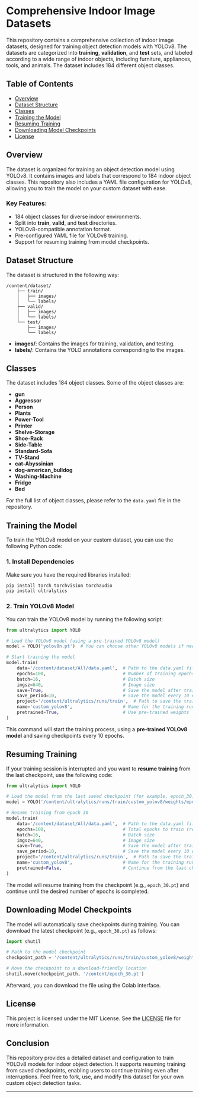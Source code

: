
# Comprehensive Indoor Image Datasets

This repository contains a comprehensive collection of indoor image datasets, designed for training object detection models with YOLOv8. The datasets are categorized into **training**, **validation**, and **test** sets, and labeled according to a wide range of indoor objects, including furniture, appliances, tools, and animals. The dataset includes 184 different object classes.

## Table of Contents

- [Overview](#overview)
- [Dataset Structure](#dataset-structure)
- [Classes](#classes)
- [Training the Model](#training-the-model)
- [Resuming Training](#resuming-training)
- [Downloading Model Checkpoints](#downloading-model-checkpoints)
- [License](#license)

## Overview

The dataset is organized for training an object detection model using YOLOv8. It contains images and labels that correspond to 184 indoor object classes. This repository also includes a YAML file configuration for YOLOv8, allowing you to train the model on your custom dataset with ease.

### Key Features:
- 184 object classes for diverse indoor environments.
- Split into **train**, **valid**, and **test** directories.
- YOLOv8-compatible annotation format.
- Pre-configured YAML file for YOLOv8 training.
- Support for resuming training from model checkpoints.

## Dataset Structure

The dataset is structured in the following way:

```
/content/dataset/
    ├── train/
    │   ├── images/
    │   └── labels/
    ├── valid/
    │   ├── images/
    │   └── labels/
    └── test/
        ├── images/
        └── labels/
```

- **images/**: Contains the images for training, validation, and testing.
- **labels/**: Contains the YOLO annotations corresponding to the images.

## Classes

The dataset includes 184 object classes. Some of the object classes are:
- **gun**
- **Aggressor**
- **Person**
- **Plants**
- **Power-Tool**
- **Printer**
- **Shelve-Storage**
- **Shoe-Rack**
- **Side-Table**
- **Standard-Sofa**
- **TV-Stand**
- **cat-Abyssinian**
- **dog-american_bulldog**
- **Washing-Machine**
- **Fridge**
- **Bed**

For the full list of object classes, please refer to the `data.yaml` file in the repository.

## Training the Model

To train the YOLOv8 model on your custom dataset, you can use the following Python code:

### 1. **Install Dependencies**

Make sure you have the required libraries installed:

```bash
pip install torch torchvision torchaudio
pip install ultralytics
```

### 2. **Train YOLOv8 Model**

You can train the YOLOv8 model by running the following script:

```python
from ultralytics import YOLO

# Load the YOLOv8 model (using a pre-trained YOLOv8 model)
model = YOLO('yolov8n.pt')  # You can choose other YOLOv8 models if needed

# Start training the model
model.train(
    data='/content/dataset/All/data.yaml',  # Path to the data.yaml file
    epochs=100,                             # Number of training epochs
    batch=16,                               # Batch size
    imgsz=640,                              # Image size
    save=True,                              # Save the model after training
    save_period=10,                         # Save the model every 10 epochs
    project='/content/ultralytics/runs/train',  # Path to save the training run
    name='custom_yolov8',                   # Name for the training run
    pretrained=True,                        # Use pre-trained weights
)
```

This command will start the training process, using a **pre-trained YOLOv8 model** and saving checkpoints every 10 epochs.

## Resuming Training

If your training session is interrupted and you want to **resume training** from the last checkpoint, use the following code:

```python
from ultralytics import YOLO

# Load the model from the last saved checkpoint (for example, epoch_30.pt)
model = YOLO('/content/ultralytics/runs/train/custom_yolov8/weights/epoch_30.pt')

# Resume training from epoch 30
model.train(
    data='/content/dataset/All/data.yaml',  # Path to the data.yaml file
    epochs=100,                             # Total epochs to train (resume from epoch 30)
    batch=16,                               # Batch size
    imgsz=640,                              # Image size
    save=True,                              # Save the model after training
    save_period=10,                         # Save the model every 10 epochs
    project='/content/ultralytics/runs/train',  # Path to save the training run
    name='custom_yolov8',                   # Name for the training run
    pretrained=False,                       # Continue from the last checkpoint
)
```

The model will resume training from the checkpoint (e.g., `epoch_30.pt`) and continue until the desired number of epochs is completed.

## Downloading Model Checkpoints

The model will automatically save checkpoints during training. You can download the latest checkpoint (e.g., `epoch_30.pt`) as follows:

```python
import shutil

# Path to the model checkpoint
checkpoint_path = '/content/ultralytics/runs/train/custom_yolov8/weights/epoch_30.pt'

# Move the checkpoint to a download-friendly location
shutil.move(checkpoint_path, '/content/epoch_30.pt')
```

Afterward, you can download the file using the Colab interface.

## License

This project is licensed under the MIT License. See the [LICENSE](LICENSE) file for more information.

## Conclusion

This repository provides a detailed dataset and configuration to train YOLOv8 models for indoor object detection. It supports resuming training from saved checkpoints, enabling users to continue training even after interruptions. Feel free to fork, use, and modify this dataset for your own custom object detection tasks.

---
